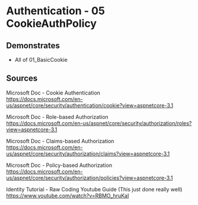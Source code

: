 # Authentication - 05 CookieAuthPolicy

## Demonstrates

 * All of 01_BasicCookie


## Sources
Microsoft Doc - Cookie Authentication  
https://docs.microsoft.com/en-us/aspnet/core/security/authentication/cookie?view=aspnetcore-3.1  

Microsoft Doc - Role-based Authorization  
https://docs.microsoft.com/en-us/aspnet/core/security/authorization/roles?view=aspnetcore-3.1  

Microsoft Doc - Claims-based Authorization  
https://docs.microsoft.com/en-us/aspnet/core/security/authorization/claims?view=aspnetcore-3.1  

Microsoft Doc - Policy-based Authorization  
https://docs.microsoft.com/en-us/aspnet/core/security/authorization/policies?view=aspnetcore-3.1  

Identity Tutorial - Raw Coding Youtube Guide (This just done really well)  
https://www.youtube.com/watch?v=RBMO_hruKaI  